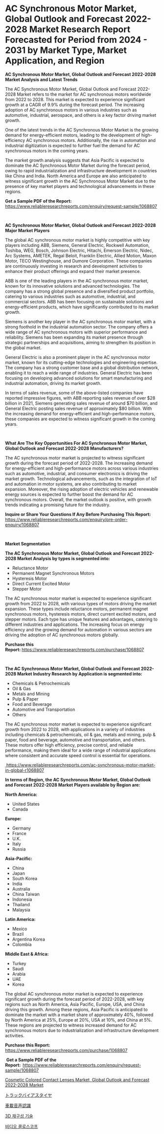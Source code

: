 <p><h1>AC Synchronous Motor Market, Global Outlook and Forecast 2022-2028 Market Research Report Forecasted for Period from 2024 -  2031 by Market Type, Market Application, and Region</h1></p><p><strong>AC Synchronous Motor Market, Global Outlook and Forecast 2022-2028 Market Analysis and Latest Trends</strong></p>
<p><p>The AC Synchronous Motor Market, Global Outlook and Forecast 2022-2028 Market refers to the market for AC synchronous motors worldwide from 2022 to 2028. This market is expected to experience significant growth at a CAGR of 9.9% during the forecast period. The increasing adoption of AC synchronous motors in various industries such as automotive, industrial, aerospace, and others is a key factor driving market growth.</p><p>One of the latest trends in the AC Synchronous Motor Market is the growing demand for energy-efficient motors, leading to the development of high-efficiency AC synchronous motors. Additionally, the rise in automation and industrial digitization is expected to further fuel the demand for AC synchronous motors in the coming years.</p><p>The market growth analysis suggests that Asia Pacific is expected to dominate the AC Synchronous Motor Market during the forecast period, owing to rapid industrialization and infrastructure development in countries like China and India. North America and Europe are also anticipated to witness significant growth in the AC Synchronous Motor Market due to the presence of key market players and technological advancements in these regions.</p></p>
<p><strong>Get a Sample PDF of the Report:&nbsp;</strong> <a href="https://www.reliableresearchreports.com/enquiry/request-sample/1068807">https://www.reliableresearchreports.com/enquiry/request-sample/1068807</a></p>
<p>&nbsp;</p>
<p><strong>AC Synchronous Motor Market, Global Outlook and Forecast 2022-2028 Major Market Players</strong></p>
<p><p>The global AC synchronous motor market is highly competitive with key players including ABB, Siemens, General Electric, Rockwell Automation, Toshiba, WEG, Bosch, Johnson Electric, Hitachi, Emerson Electric, Nidec, Arc Systems, AMETEK, Regal Beloit, Franklin Electric, Allied Motion, Maxon Motor, TECO Westinghouse, and Dumore Corporation. These companies are continuously investing in research and development activities to enhance their product offerings and expand their market presence.</p><p>ABB is one of the leading players in the AC synchronous motor market, known for its innovative solutions and advanced technologies. The company has a strong global presence and a diversified product portfolio, catering to various industries such as automotive, industrial, and commercial sectors. ABB has been focusing on sustainable solutions and energy-efficient products, which have significantly contributed to its market growth.</p><p>Siemens is another key player in the AC synchronous motor market, with a strong foothold in the industrial automation sector. The company offers a wide range of AC synchronous motors with superior performance and reliability. Siemens has been expanding its market presence through strategic partnerships and acquisitions, aiming to strengthen its position in the global market.</p><p>General Electric is also a prominent player in the AC synchronous motor market, known for its cutting-edge technologies and engineering expertise. The company has a strong customer base and a global distribution network, enabling it to reach a wide range of industries. General Electric has been focusing on developing advanced solutions for smart manufacturing and industrial automation, driving its market growth.</p><p>In terms of sales revenue, some of the above-listed companies have reported impressive figures, with ABB reporting sales revenue of over $28 billion in 2021, Siemens generating sales revenue of around $70 billion, and General Electric posting sales revenue of approximately $80 billion. With the increasing demand for energy-efficient and high-performance motors, these companies are expected to witness significant growth in the coming years.</p></p>
<p>&nbsp;</p>
<p><strong>What Are The Key Opportunities For AC Synchronous Motor Market, Global Outlook and Forecast 2022-2028 Manufacturers?</strong></p>
<p><p>The AC synchronous motor market is projected to witness significant growth during the forecast period of 2022-2028. The increasing demand for energy-efficient and high-performance motors across various industries such as automotive, industrial, and consumer electronics is driving the market growth. Technological advancements, such as the integration of IoT and automation in motor systems, are also contributing to market expansion. Moreover, the rising adoption of electric vehicles and renewable energy sources is expected to further boost the demand for AC synchronous motors. Overall, the market outlook is positive, with growth trends indicating a promising future for the industry.</p></p>
<p><strong>Inquire or Share Your Questions If Any Before Purchasing This Report:</strong> <a href="https://www.reliableresearchreports.com/enquiry/pre-order-enquiry/1068807">https://www.reliableresearchreports.com/enquiry/pre-order-enquiry/1068807</a></p>
<p>&nbsp;</p>
<p><strong>Market Segmentation</strong></p>
<p><strong>The AC Synchronous Motor Market, Global Outlook and Forecast 2022-2028 Market Analysis by types is segmented into:</strong></p>
<p><ul><li>Reluctance Motor</li><li>Permanent Magnet Synchronous Motors</li><li>Hysteresis Motor</li><li>Direct Current Excited Motor</li><li>Stepper Motor</li></ul></p>
<p><p>The AC synchronous motor market is expected to experience significant growth from 2022 to 2028, with various types of motors driving the market expansion. These types include reluctance motors, permanent magnet synchronous motors, hysteresis motors, direct current excited motors, and stepper motors. Each type has unique features and advantages, catering to different industries and applications. The increasing focus on energy efficiency and the growing demand for automation in various sectors are driving the adoption of AC synchronous motors globally.</p></p>
<p><strong>Purchase this Report:&nbsp;</strong><a href="https://www.reliableresearchreports.com/purchase/1068807">https://www.reliableresearchreports.com/purchase/1068807</a></p>
<p>&nbsp;</p>
<p><strong>The AC Synchronous Motor Market, Global Outlook and Forecast 2022-2028 Market Industry Research by Application is segmented into:</strong></p>
<p><ul><li>Chemicals & Petrochemicals</li><li>Oil & Gas</li><li>Metals and Mining</li><li>Pulp & Paper</li><li>Food and Beverage</li><li>Automotive and Transportation</li><li>Others</li></ul></p>
<p><p>The AC synchronous motor market is expected to experience significant growth from 2022 to 2028, with applications in a variety of industries including chemicals & petrochemicals, oil & gas, metals and mining, pulp & paper, food and beverage, automotive and transportation, and others. These motors offer high efficiency, precise control, and reliable performance, making them ideal for a wide range of industrial applications where consistent and accurate speed control is essential for operations.</p></p>
<p><a href="https://www.reliableresearchreports.com/ac-synchronous-motor-market-in-global-r1068807">&nbsp;https://www.reliableresearchreports.com/ac-synchronous-motor-market-in-global-r1068807</a></p>
<p><strong>In terms of Region, the AC Synchronous Motor Market, Global Outlook and Forecast 2022-2028 Market Players available by Region are:</strong></p>
<p>
    <p> <strong> North America: </strong>
        <ul>
            <li>United States</li>
            <li>Canada</li>
        </ul>
        </p> 
    <p> <strong> Europe: </strong>
        <ul>
            <li>Germany</li>
            <li>France</li>
            <li>U.K.</li>
            <li>Italy</li>
            <li>Russia</li>
        </ul>
        </p> 
    <p> <strong> Asia-Pacific: </strong>
        <ul>
            <li>China</li>
            <li>Japan</li>
            <li>South Korea</li>
            <li>India</li>
            <li>Australia</li>
            <li>China Taiwan</li>
            <li>Indonesia</li>
            <li>Thailand</li>
            <li>Malaysia</li>
        </ul>
        </p> 
    <p> <strong> Latin America: </strong>
        <ul>
            <li>Mexico</li>
            <li>Brazil</li>
            <li>Argentina Korea</li>
            <li>Colombia</li>
        </ul>
        </p> 
    <p> <strong> Middle East & Africa: </strong>
        <ul>
            <li>Turkey</li>
            <li>Saudi</li>
            <li>Arabia</li>
            <li>UAE</li>
            <li>Korea</li>
        </ul>
    </p>
    </p>
<p><p>The global AC synchronous motor market is expected to experience significant growth during the forecast period of 2022-2028, with key regions such as North America, Asia Pacific, Europe, USA, and China driving this growth. Among these regions, Asia Pacific is anticipated to dominate the market with a market share of approximately 40%, followed by North America at 25%, Europe at 20%, USA at 10%, and China at 5%. These regions are projected to witness increased demand for AC synchronous motors due to industrialization and infrastructure development activities.</p></p>
<p><strong>Purchase this Report: </strong><a href="https://www.reliableresearchreports.com/purchase/1068807">https://www.reliableresearchreports.com/purchase/1068807</a></p>
<p>&nbsp;<strong>Get a Sample PDF of the Report:&nbsp;&nbsp;</strong><a href="https://www.reliableresearchreports.com/enquiry/request-sample/1068807">https://www.reliableresearchreports.com/enquiry/request-sample/1068807</a></p>
<p><strong></strong></p>
<p><p><a href="https://github.com/RyleeBauch2023/Market-Research-Report-List-1/blob/main/cosmetic-colored-contact-lenses-market-global-outlook-and-forecast-2022-2028-market.md">Cosmetic Colored Contact Lenses Market, Global Outlook and Forecast 2022-2028 Market</a></p><p><a href="https://github.com/kegley4963/Market-Research-Report-List-1/blob/main/391324785531.md">トラックバイアスタイヤ</a></p><p><a href="https://medium.com/@slbola/%E8%87%AA%E5%8B%95%E8%BB%8A%E9%9F%B3%E5%A3%B0%E8%AA%8D%E8%AD%98%E5%B8%82%E5%A0%B4%E8%A6%8F%E6%A8%A1%E3%81%A8%E5%B8%82%E5%A0%B4%E5%8B%95%E5%90%91-%E5%AE%8C%E5%85%A8%E3%81%AA%E6%A5%AD%E7%95%8C%E6%A6%82%E8%A6%81-2024%E5%B9%B4%E3%81%8B%E3%82%892031%E5%B9%B4-061ae85a1723">車載音声認識</a></p><p><a href="https://github.com/AidenReinger/Market-Research-Report-List-1/blob/main/334305479186.md">3D 재구성 기술</a></p><p><a href="https://github.com/wallacBahrtyinger567686/Market-Research-Report-List-1/blob/main/245179279185.md">비디오 콜로스코프</a></p></p>